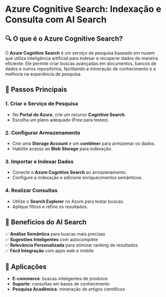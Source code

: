 # Azure Cognitive Search: Indexação e Consulta com AI Search  

## 🔍 O que é o Azure Cognitive Search?  
O **Azure Cognitive Search** é um serviço de pesquisa baseado em nuvem que utiliza inteligência artificial para indexar e recuperar dados de maneira eficiente. Ele permite criar buscas avançadas em documentos, bancos de dados e outros repositórios, facilitando a mineração de conhecimento e a melhoria na experiência de pesquisa.  

## 🚀 Passos Principais  

### 1. Criar o Serviço de Pesquisa  
- No **Portal do Azure**, crie um recurso **Cognitive Search**.  
- Escolha um plano adequado (Free para testes).  

### 2. Configurar Armazenamento  
- Crie uma **Storage Account** e um **contêiner** para armazenar os dados.  
- Habilite acesso ao **Blob Storage** para indexação.  

### 3. Importar e Indexar Dados  
- Conecte o **Azure Cognitive Search** ao armazenamento.  
- Configure a indexação e adicione enriquecimentos semânticos.  

### 4. Realizar Consultas  
- Utilize o **Search Explorer** no Azure para testar buscas.  
- Aplique filtros e refine os resultados.  

## 🎯 Benefícios do AI Search  
✅ **Análise Semântica** para buscas mais precisas  
✅ **Sugestões Inteligentes** com autocomplete  
✅ **Relevância Personalizada** para otimizar ranking de resultados  
✅ **Fácil Integração** com apps web e mobile  

## 🔗 Aplicações  
- **E-commerce**: buscas inteligentes de produtos  
- **Suporte**: consultas em bases de conhecimento  
- **Pesquisa Acadêmica**: mineração de artigos científicos  